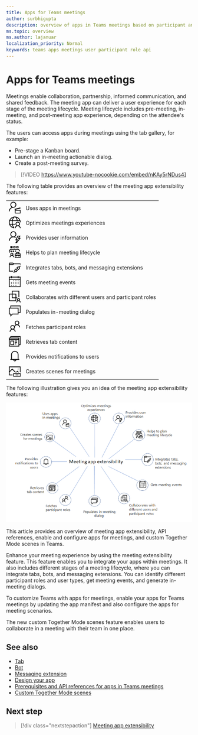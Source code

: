 ```yaml
---
title: Apps for Teams meetings 
author: surbhigupta
description: overview of apps in Teams meetings based on participant and user role
ms.topic: overview
ms.author: lajanuar
localization_priority: Normal
keywords: teams apps meetings user participant role api  
---
```


# Apps for Teams meetings

Meetings enable collaboration, partnership, informed communication, and shared feedback. The meeting app can deliver a user experience for each stage of the meeting lifecycle. Meeting lifecycle includes pre-meeting, in-meeting, and post-meeting app experience, depending on the attendee's status.

The users can access apps during meetings using the tab gallery, for example:

* Pre-stage a Kanban board.
* Launch an in-meeting actionable dialog.
* Create a post-meeting survey.

> [!VIDEO https://www.youtube-nocookie.com/embed/nKAy5rNDus4]

The following table provides an overview of the meeting app extensibility features:

| | |
|---|---|
| ![Apps in meetings](../assets/images/apps-in-meetings/appsinmeetings.png) | Uses apps in meetings |
| ![Meeting experiences](../assets/images/apps-in-meetings/meetingexperience.png) | Optimizes meetings experiences |
| ![User information](../assets/images/apps-in-meetings/userinformation.png) | Provides user information |
| ![Meeting lifecycle](../assets/images/apps-in-meetings/meetinglifecycle.png) | Helps to plan meeting lifecycle |
| ![Integrate tabs, bots, and messaging extensions](../assets/images/apps-in-meetings/integratefeatures.png) | Integrates tabs, bots, and messaging extensions |
| ![Meeting events](../assets/images/apps-in-meetings/meetingevents.png) | Gets meeting events |
| ![Collaborate users](../assets/images/apps-in-meetings/collaborateusers.png) | Collaborates with different users and participant roles |
| ![In-meeting dialog](../assets/images/apps-in-meetings/inmeetingdialog.png) | Populates in-meeting dialog |
| ![Participant roles](../assets/images/apps-in-meetings/participants.png) | Fetches participant roles |
| ![Contextual information](../assets/images/apps-in-meetings/tabcontent.png) | Retrieves tab content |
| ![Notifications in a meeting](../assets/images/apps-in-meetings/notifications.png) | Provides notifications to users |
| ![Create scenes](../assets/images/apps-in-meetings/scenes.png) | Creates scenes for meetings |

The following illustration gives you an idea of the meeting app extensibility features:

![Meeting app extensibility](../assets/images/apps-in-meetings/meetingappextensibility.png)

This article provides an overview of meeting app extensibility, API references, enable and configure apps for meetings, and custom Together Mode scenes in Teams.

Enhance your meeting experience by using the meeting extensibility feature. This feature enables you to integrate your apps within meetings. It also includes different stages of a meeting lifecycle, where you can integrate tabs, bots, and messaging extensions. You can identify different participant roles and user types, get meeting events, and generate in-meeting dialogs.

To customize Teams with apps for meetings, enable your apps for Teams meetings by updating the app manifest and also configure the apps for meeting scenarios.

The new custom Together Mode scenes feature enables users to collaborate in a meeting with their team in one place.

## See also

* [Tab](../tabs/what-are-tabs.md#understand-how-tabs-work)
* [Bot](../bots/what-are-bots.md)
* [Messaging extension](../messaging-extensions/what-are-messaging-extensions.md)
* [Design your app](../apps-in-teams-meetings/design/designing-apps-in-meetings.md)
* [Prerequisites and API references for apps in Teams meetings](create-apps-for-teams-meetings.md)
* [Custom Together Mode scenes](~/apps-in-teams-meetings/teams-together-mode.md)

## Next step

> [!div class="nextstepaction"]
> [Meeting app extensibility](meeting-app-extensibility.md)
